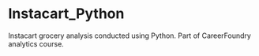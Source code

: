 # Instacart_Python
Instacart grocery analysis conducted using Python. Part of CareerFoundry analytics course. 
